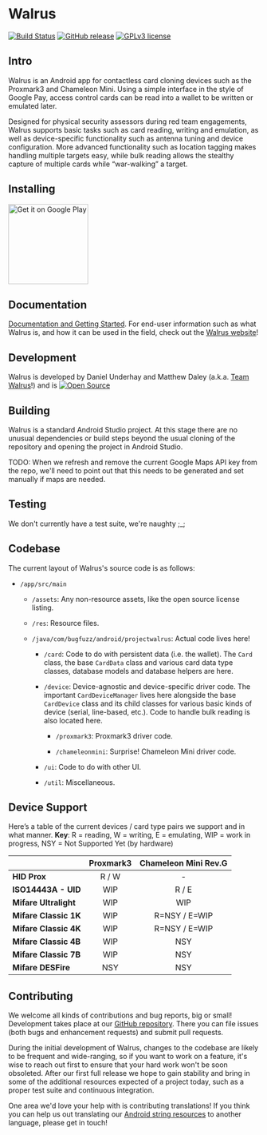 # Walrus
[![Build Status](https://img.shields.io/badge/status-alpha-orange.svg)](https://play.google.com/store/apps/details?id=com.bugfuzz.android.projectwalrus&pcampaignid=MKT-Other-global-all-co-prtnr-py-PartBadge-Mar2515-1)
[![GitHub release](https://img.shields.io/badge/release-v0.1-blue.svg)](https://github.com/TeamWalrus/Walrus/releases/)
[![GPLv3 license](https://img.shields.io/badge/license-GPLv3-blue.svg)](https://github.com/TeamWalrus/Walrus/blob/master/LICENSE)

## Intro

Walrus is an Android app for contactless card cloning devices such as the Proxmark3 and Chameleon Mini. Using a simple interface in the style of Google Pay, access control cards can be read into a wallet to be written or emulated later.

Designed for physical security assessors during red team engagements, Walrus supports basic tasks such as card reading, writing and emulation, as well as device-specific functionality such as antenna tuning and device configuration. More advanced functionality such as location tagging makes handling multiple targets easy, while bulk reading allows the stealthy capture of multiple cards while “war-walking” a target.

## Installing

<a href="https://play.google.com/store/apps/details?id=com.bugfuzz.android.projectwalrus&amp;pcampaignid=MKT-Other-global-all-co-prtnr-py-PartBadge-Mar2515-1"><img alt="Get it on Google Play" src="https://play.google.com/intl/en_us/badges/images/generic/en_badge_web_generic.png" width="160"></a>

## Documentation

[Documentation and Getting Started](https://walrus.app/docs/getting-started/). For end-user information such as what Walrus is, and how it can be used in the field, check out the [Walrus website](https://walrus.app/)!

## Development

Walrus is developed by Daniel Underhay and Matthew Daley (a.k.a. [Team Walrus](mailto:team@walrus.app)!) and is [![Open Source](https://badges.frapsoft.com/os/v1/open-source.png?v=103)](https://github.com/TeamWalrus/Walrus/blob/master/LICENSE)

## Building

Walrus is a standard Android Studio project. At this stage there are no unusual dependencies or build steps beyond the usual cloning of the repository and opening the project in Android Studio.

TODO: When we refresh and remove the current Google Maps API key from the repo, we'll need to point out that this needs to be generated and set manually if maps are needed.

## Testing

We don't currently have a test suite, we're naughty ;\_;

## Codebase

The current layout of Walrus's source code is as follows:

* `/app/src/main`

  * `/assets`: Any non-resource assets, like the open source license listing.

  * `/res`: Resource files.

  * `/java/com/bugfuzz/android/projectwalrus`: Actual code lives here!

    * `/card`: Code to do with persistent data (i.e. the wallet). The `Card` class, the base `CardData` class and various card data type classes, database models and database helpers are here.

    * `/device`: Device-agnostic and device-specific driver code. The important `CardDeviceManager` lives here alongside the base `CardDevice` class and its child classes for various basic kinds of device (serial, line-based, etc.). Code to handle bulk reading is also located here.

      * `/proxmark3`: Proxmark3 driver code.

      * `/chameleonmini`: Surprise! Chameleon Mini driver code.

    * `/ui`: Code to do with other UI.

    * `/util`: Miscellaneous.


## Device Support
Here’s a table of the current devices / card type pairs we support and in what manner.
**Key**: R = reading, W = writing, E = emulating, WIP = work in progress, NSY = Not Supported Yet (by hardware)

|                        | Proxmark3 | Chameleon Mini Rev.G|
|------------------------|:---------:|:-------------------:|
| **HID Prox**           | R / W     | -                   |
| **ISO14443A - UID**    | WIP       | R / E               |
| **Mifare Ultralight**  | WIP       | WIP                 |
| **Mifare Classic 1K**  | WIP       | R=NSY / E=WIP       |
| **Mifare Classic 4K**  | WIP       | R=NSY / E=WIP       |
| **Mifare Classic 4B**  | WIP       | NSY                 |
| **Mifare Classic 7B**  | WIP       | NSY                 |
| **Mifare DESFire**     | NSY       | NSY                 |

## Contributing

We welcome all kinds of contributions and bug reports, big or small! Development takes place at our [GitHub repository](https://github.com/TeamWalrus/Walrus). There you can file issues (both bugs and enhancement requests) and submit pull requests.

During the initial development of Walrus, changes to the codebase are likely to be frequent and wide-ranging, so if you want to work on a feature, it's wise to reach out first to ensure that your hard work won't be soon obsoleted. After our first full release we hope to gain stability and bring in some of the additional resources expected of a project today, such as a proper test suite and continuous integration.

One area we'd love your help with is contributing translations! If you think you can help us out translating our [Android string resources](https://github.com/TeamWalrus/Walrus/blob/master/app/src/main/res/values/strings.xml) to another language, please get in touch!
